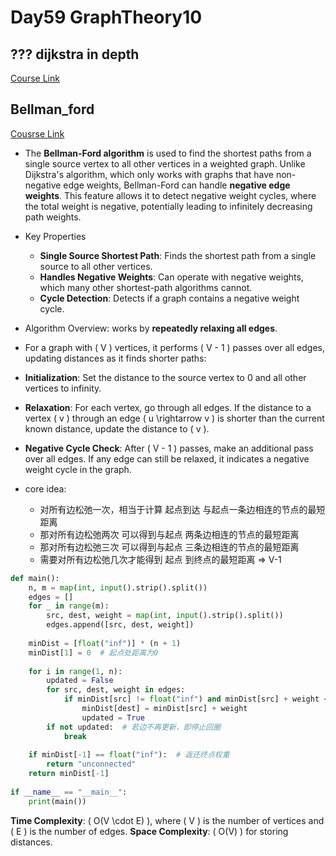 # Day59 GraphTheory10
##  ??? dijkstra in depth
[Course Link](https://www.programmercarl.com/kamacoder/0047.%E5%8F%82%E4%BC%9Adijkstra%E5%A0%86.html)      


## Bellman_ford
[Cousrse Link](https://www.programmercarl.com/kamacoder/0094.%E5%9F%8E%E5%B8%82%E9%97%B4%E8%B4%A7%E7%89%A9%E8%BF%90%E8%BE%93I.html#%E6%80%9D%E8%B7%AF)       
- The **Bellman-Ford algorithm** is used to find the shortest paths from a single source vertex to all other vertices in a weighted graph. Unlike Dijkstra's algorithm, which only works with graphs that have non-negative edge weights, Bellman-Ford can handle **negative edge weights**. This feature allows it to detect negative weight cycles, where the total weight is negative, potentially leading to infinitely decreasing path weights.
- Key Properties
  - **Single Source Shortest Path**: Finds the shortest path from a single source to all other vertices.
  - **Handles Negative Weights**: Can operate with negative weights, which many other shortest-path algorithms cannot.
  - **Cycle Detection**: Detects if a graph contains a negative weight cycle.


-  Algorithm Overview: works by **repeatedly relaxing all edges**.
  - For a graph with \( V \) vertices, it performs \( V - 1 \) passes over all edges, updating distances as it finds shorter paths:
  - **Initialization**: Set the distance to the source vertex to 0 and all other vertices to infinity.
  - **Relaxation**: For each vertex, go through all edges. If the distance to a vertex \( v \) through an edge \( u \rightarrow v \) is shorter than the current known distance, update the distance to \( v \).
  - **Negative Cycle Check**: After \( V - 1 \) passes, make an additional pass over all edges. If any edge can still be relaxed, it indicates a negative weight cycle in the graph.

- core idea:
   - 对所有边松弛一次，相当于计算 起点到达 与起点一条边相连的节点的最短距离
   - 那对所有边松弛两次 可以得到与起点 两条边相连的节点的最短距离
   - 那对所有边松弛三次 可以得到与起点 三条边相连的节点的最短距离
   - 需要对所有边松弛几次才能得到 起点 到终点的最短距离 => V-1

```python
def main():
    n, m = map(int, input().strip().split())
    edges = []
    for _ in range(m):
        src, dest, weight = map(int, input().strip().split())
        edges.append([src, dest, weight])
    
    minDist = [float("inf")] * (n + 1)
    minDist[1] = 0  # 起点处距离为0
    
    for i in range(1, n):
        updated = False
        for src, dest, weight in edges:
            if minDist[src] != float("inf") and minDist[src] + weight < minDist[dest]:
                minDist[dest] = minDist[src] + weight
                updated = True
        if not updated:  # 若边不再更新，即停止回圈
            break
    
    if minDist[-1] == float("inf"):  # 返还终点权重
        return "unconnected"
    return minDist[-1]
    
if __name__ == "__main__":
    print(main())

```
**Time Complexity**: \( O(V \cdot E) \), where \( V \) is the number of vertices and \( E \) is the number of edges.
**Space Complexity**: \( O(V) \) for storing distances.
